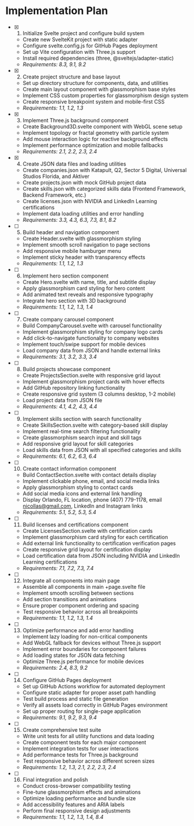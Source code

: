 # Implementation Plan

- [x] 1. Initialize Svelte project and configure build system
  - Create new SvelteKit project with static adapter
  - Configure svelte.config.js for GitHub Pages deployment
  - Set up Vite configuration with Three.js support
  - Install required dependencies (three, @sveltejs/adapter-static)
  - _Requirements: 8.3, 9.1, 9.2_

- [x] 2. Create project structure and base layout
  - Set up directory structure for components, data, and utilities
  - Create main layout component with glassmorphism base styles
  - Implement CSS custom properties for glassmorphism design system
  - Create responsive breakpoint system and mobile-first CSS
  - _Requirements: 1.1, 1.2, 1.3_

- [x] 3. Implement Three.js background component
  - Create Background3D.svelte component with WebGL scene setup
  - Implement topology or fractal geometry with particle system
  - Add mouse interaction logic for reactive background effects
  - Implement performance optimization and mobile fallbacks
  - _Requirements: 2.1, 2.2, 2.3, 2.4_

- [x] 4. Create JSON data files and loading utilities
  - Create companies.json with Katapult, Q2, Sector 5 Digital, Universal Studios Florida, and Aktiver
  - Create projects.json with mock GitHub project data
  - Create skills.json with categorized skills data (Frontend Framework, Backend Framework, etc.)
  - Create licenses.json with NVIDIA and LinkedIn Learning certifications
  - Implement data loading utilities and error handling
  - _Requirements: 3.3, 4.3, 6.3, 7.3, 8.1, 8.2_

- [ ] 5. Build header and navigation component
  - Create Header.svelte with glassmorphism styling
  - Implement smooth scroll navigation to page sections
  - Add responsive mobile hamburger menu
  - Implement sticky header with transparency effects
  - _Requirements: 1.1, 1.2, 1.3_

- [ ] 6. Implement hero section component
  - Create Hero.svelte with name, title, and subtitle display
  - Apply glassmorphism card styling for hero content
  - Add animated text reveals and responsive typography
  - Integrate hero section with 3D background
  - _Requirements: 1.1, 1.2, 1.3, 1.4_

- [ ] 7. Create company carousel component
  - Build CompanyCarousel.svelte with carousel functionality
  - Implement glassmorphism styling for company logo cards
  - Add click-to-navigate functionality to company websites
  - Implement touch/swipe support for mobile devices
  - Load company data from JSON and handle external links
  - _Requirements: 3.1, 3.2, 3.3, 3.4_

- [ ] 8. Build projects showcase component
  - Create ProjectsSection.svelte with responsive grid layout
  - Implement glassmorphism project cards with hover effects
  - Add GitHub repository linking functionality
  - Create responsive grid system (3 columns desktop, 1-2 mobile)
  - Load project data from JSON file
  - _Requirements: 4.1, 4.2, 4.3, 4.4_

- [ ] 9. Implement skills section with search functionality
  - Create SkillsSection.svelte with category-based skill display
  - Implement real-time search filtering functionality
  - Create glassmorphism search input and skill tags
  - Add responsive grid layout for skill categories
  - Load skills data from JSON with all specified categories and skills
  - _Requirements: 6.1, 6.2, 6.3, 6.4_

- [ ] 10. Create contact information component
  - Build ContactSection.svelte with contact details display
  - Implement clickable phone, email, and social media links
  - Apply glassmorphism styling to contact cards
  - Add social media icons and external link handling
  - Display Orlando, FL location, phone (407) 779-1178, email nicollas@gmail.com, LinkedIn and Instagram links
  - _Requirements: 5.1, 5.2, 5.3, 5.4_

- [ ] 11. Build licenses and certifications component
  - Create LicensesSection.svelte with certification cards
  - Implement glassmorphism card styling for each certification
  - Add external link functionality to certification verification pages
  - Create responsive grid layout for certification display
  - Load certification data from JSON including NVIDIA and LinkedIn Learning certifications
  - _Requirements: 7.1, 7.2, 7.3, 7.4_

- [ ] 12. Integrate all components into main page
  - Assemble all components in main +page.svelte file
  - Implement smooth scrolling between sections
  - Add section transitions and animations
  - Ensure proper component ordering and spacing
  - Test responsive behavior across all breakpoints
  - _Requirements: 1.1, 1.2, 1.3, 1.4_

- [ ] 13. Optimize performance and add error handling
  - Implement lazy loading for non-critical components
  - Add WebGL fallback for devices without Three.js support
  - Implement error boundaries for component failures
  - Add loading states for JSON data fetching
  - Optimize Three.js performance for mobile devices
  - _Requirements: 2.4, 8.3, 9.2_

- [ ] 14. Configure GitHub Pages deployment
  - Set up GitHub Actions workflow for automated deployment
  - Configure static adapter for proper asset path handling
  - Test build process and static file generation
  - Verify all assets load correctly in GitHub Pages environment
  - Set up proper routing for single-page application
  - _Requirements: 9.1, 9.2, 9.3, 9.4_

- [ ] 15. Create comprehensive test suite
  - Write unit tests for all utility functions and data loading
  - Create component tests for each major component
  - Implement integration tests for user interactions
  - Add performance tests for Three.js background
  - Test responsive behavior across different screen sizes
  - _Requirements: 1.2, 1.3, 2.1, 2.2, 2.3, 2.4_

- [ ] 16. Final integration and polish
  - Conduct cross-browser compatibility testing
  - Fine-tune glassmorphism effects and animations
  - Optimize loading performance and bundle size
  - Add accessibility features and ARIA labels
  - Perform final responsive design adjustments
  - _Requirements: 1.1, 1.2, 1.3, 1.4, 8.4_